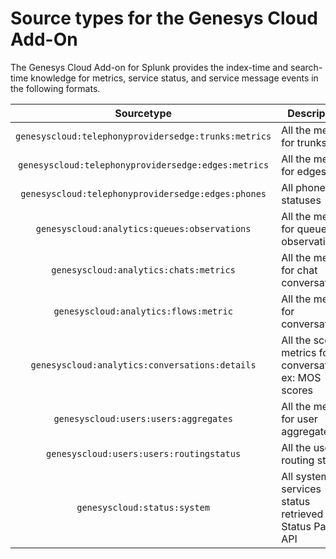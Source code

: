 # Source types for the Genesys Cloud Add-On

The Genesys Cloud Add-on for Splunk provides the index-time and search-time knowledge for metrics, service status, and service message events in the following formats.

| Sourcetype | Description |
|:---:|---|
| `genesyscloud:telephonyprovidersedge:trunks:metrics` | All the metrics for trunks |
| `genesyscloud:telephonyprovidersedge:edges:metrics`  | All the metrics for edges  |
| `genesyscloud:telephonyprovidersedge:edges:phones`  | All phones statuses  |
| `genesyscloud:analytics:queues:observations` | All the metrics for queue observations |
| `genesyscloud:analytics:chats:metrics` | All the metrics for chat conversations |
| `genesyscloud:analytics:flows:metric` | All the metrics for conversations |
| `genesyscloud:analytics:conversations:details` | All the score metrics for conversations, ex: MOS scores |
| `genesyscloud:users:users:aggregates` | All the metrics for user aggregates |
| `genesyscloud:users:users:routingstatus` | All the user routing status |
| `genesyscloud:status:system` | All system services status retrieved via Status Page API |
